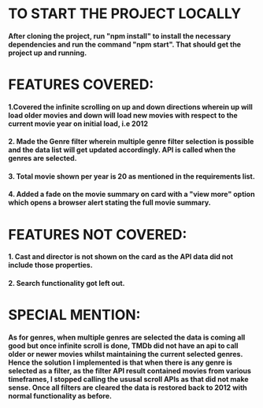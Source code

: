 # TO START THE PROJECT LOCALLY

#### After cloning the project, run "npm install" to install the necessary dependencies and run the command "npm start". That should get the project up and running.


# FEATURES COVERED:

#### 1.Covered the infinite scrolling on up and down directions wherein up will load older movies and down will load new movies with respect to the current movie year on initial load, i.e 2012

#### 2. Made the Genre filter wherein multiple genre filter selection is possible and the data list will get updated accordingly. API is called when the genres are selected.

#### 3. Total movie shown per year is 20 as mentioned in the requirements list.

#### 4. Added a fade on the movie summary on card with a "view more" option which opens a browser alert stating the full movie summary.

# FEATURES NOT COVERED:

#### 1. Cast and director is not shown on the card as the API data did not include those properties.

#### 2. Search functionality got left out.

# SPECIAL MENTION:

#### As for genres, when multiple genres are selected the data is coming all good but once infinite scroll is done, TMDb did not have an api to call older or newer movies whilst maintaining the current selected genres. Hence the solution I implemented is that when there is any genre is selected as a filter, as the filter API result contained movies from various timeframes, I stopped calling the ususal scroll APIs as that did not make sense. Once all filters are cleared the data is restored back to 2012 with normal functionality as before.

